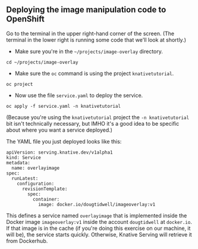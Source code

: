 ## Deploying the image manipulation code to OpenShift

Go to the terminal in the upper right-hand corner of the screen. (The terminal in the lower right is running 
some code that we'll look at shortly.)

- Make sure you're in the `~/projects/image-overlay` directory. 
```
cd ~/projects/image-overlay
```
- Make sure the `oc` command is using the project `knativetutorial`. 
```
oc project
```
- Now use the file `service.yaml` to deploy the service. 
```
oc apply -f service.yaml -n knativetutorial
```

(Because you're using the `knativetutorial` project the `-n knativetutorial` bit isn't technically necessary, but 
IMHO it's a good idea to be specific about where you want a service deployed.)

The YAML file you just deployed looks like this: 

```
apiVersion: serving.knative.dev/v1alpha1
kind: Service
metadata:
  name: overlayimage
spec:
  runLatest:
    configuration:
      revisionTemplate:
        spec:
          container:
            image: docker.io/dougtidwell/imageoverlay:v1
``` 

This defines a service named `overlayimage` that is implemented inside the Docker image `imageoverlay:v1` inside the account 
`dougtidwell` at `docker.io`. If that image is in the cache (if you're doing this exercise on our machine, it will be), the
service starts quickly. Otherwise, Knative Serving will retrieve it from Dockerhub. 